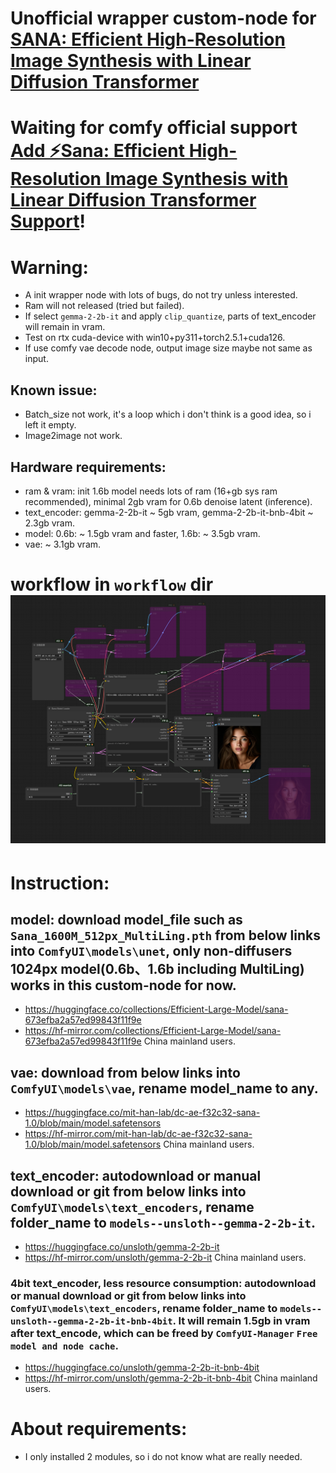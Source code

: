 # Unofficial wrapper custom-node for [SANA: Efficient High-Resolution Image Synthesis with Linear Diffusion Transformer](https://github.com/NVlabs/Sana)
# Waiting for comfy official support [Add ⚡️Sana: Efficient High-Resolution Image Synthesis with Linear Diffusion Transformer Support](https://github.com/comfyanonymous/ComfyUI/issues/5785)!
# Warning: 
- A init wrapper node with lots of bugs, do not try unless interested.
- Ram will not released (tried but failed).
- If select `gemma-2-2b-it` and apply `clip_quantize`, parts of text_encoder will remain in vram.
- Test on rtx cuda-device with win10+py311+torch2.5.1+cuda126.
- If use comfy vae decode node, output image size maybe not same as input.
## Known issue:
- Batch_size not work, it's a loop which i don't think is a good idea, so i left it empty.
- Image2image not work.
## Hardware requirements:
- ram & vram: init 1.6b model needs lots of ram (16+gb sys ram recommended), minimal 2gb vram for 0.6b denoise latent (inference).
- text_encoder: gemma-2-2b-it ~ 5gb vram, gemma-2-2b-it-bnb-4bit ~ 2.3gb vram.
- model: 0.6b: ~ 1.5gb vram and faster, 1.6b: ~ 3.5gb vram.
- vae: ~ 3.1gb vram.
# workflow in `workflow` dir ![](./workflow/Img_Gen-Sana-wf.png)

# Instruction:
## model: download model_file such as `Sana_1600M_512px_MultiLing.pth` from below links into `ComfyUI\models\unet`, only non-diffusers 1024px model(0.6b、1.6b including MultiLing) works in this custom-node for now.
- https://huggingface.co/collections/Efficient-Large-Model/sana-673efba2a57ed99843f11f9e
- https://hf-mirror.com/collections/Efficient-Large-Model/sana-673efba2a57ed99843f11f9e China mainland users.
## vae: download from below links into `ComfyUI\models\vae`, rename model_name to any.
- https://huggingface.co/mit-han-lab/dc-ae-f32c32-sana-1.0/blob/main/model.safetensors
- https://hf-mirror.com/mit-han-lab/dc-ae-f32c32-sana-1.0/blob/main/model.safetensors China mainland users.
## text_encoder: autodownload or manual download or git from below links into `ComfyUI\models\text_encoders`, rename folder_name to `models--unsloth--gemma-2-2b-it`.
- https://huggingface.co/unsloth/gemma-2-2b-it
- https://hf-mirror.com/unsloth/gemma-2-2b-it China mainland users.
### 4bit text_encoder, less resource consumption: autodownload or manual download or git from below links into `ComfyUI\models\text_encoders`, rename folder_name to `models--unsloth--gemma-2-2b-it-bnb-4bit`. It will remain 1.5gb in vram after text_encode, which can be freed by `ComfyUI-Manager` `Free model and node cache`.
- https://huggingface.co/unsloth/gemma-2-2b-it-bnb-4bit
- https://hf-mirror.com/unsloth/gemma-2-2b-it-bnb-4bit China mainland users.
# About requirements:
- I only installed 2 modules, so i do not know what are really needed.
